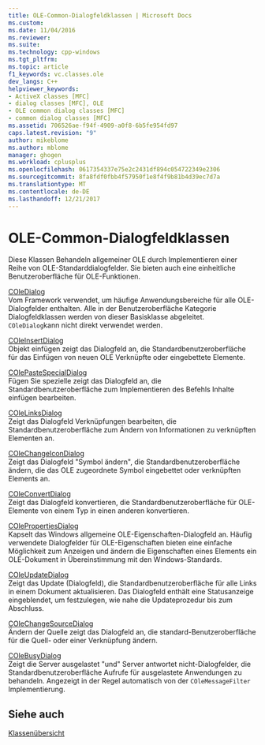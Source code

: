 ```yaml
---
title: OLE-Common-Dialogfeldklassen | Microsoft Docs
ms.custom: 
ms.date: 11/04/2016
ms.reviewer: 
ms.suite: 
ms.technology: cpp-windows
ms.tgt_pltfrm: 
ms.topic: article
f1_keywords: vc.classes.ole
dev_langs: C++
helpviewer_keywords:
- ActiveX classes [MFC]
- dialog classes [MFC], OLE
- OLE common dialog classes [MFC]
- common dialog classes [MFC]
ms.assetid: 706526ae-f94f-4909-a0f8-6b5fe954fd97
caps.latest.revision: "9"
author: mikeblome
ms.author: mblome
manager: ghogen
ms.workload: cplusplus
ms.openlocfilehash: 0617354337e75e2c2431df894c054722349e2306
ms.sourcegitcommit: 8fa8fdf0fbb4f57950f1e8f4f9b81b4d39ec7d7a
ms.translationtype: MT
ms.contentlocale: de-DE
ms.lasthandoff: 12/21/2017
---
```

# <a name="ole-common-dialog-classes"></a>OLE-Common-Dialogfeldklassen
Diese Klassen Behandeln allgemeiner OLE durch Implementieren einer Reihe von OLE-Standarddialogfelder. Sie bieten auch eine einheitliche Benutzeroberfläche für OLE-Funktionen.  
  
 [COleDialog](../mfc/reference/coledialog-class.md)  
 Vom Framework verwendet, um häufige Anwendungsbereiche für alle OLE-Dialogfelder enthalten. Alle in der Benutzeroberfläche Kategorie Dialogfeldklassen werden von dieser Basisklasse abgeleitet. `COleDialog`kann nicht direkt verwendet werden.  
  
 [COleInsertDialog](../mfc/reference/coleinsertdialog-class.md)  
 Objekt einfügen zeigt das Dialogfeld an, die Standardbenutzeroberfläche für das Einfügen von neuen OLE Verknüpfte oder eingebettete Elemente.  
  
 [COlePasteSpecialDialog](../mfc/reference/colepastespecialdialog-class.md)  
 Fügen Sie spezielle zeigt das Dialogfeld an, die Standardbenutzeroberfläche zum Implementieren des Befehls Inhalte einfügen bearbeiten.  
  
 [COleLinksDialog](../mfc/reference/colelinksdialog-class.md)  
 Zeigt das Dialogfeld Verknüpfungen bearbeiten, die Standardbenutzeroberfläche zum Ändern von Informationen zu verknüpften Elementen an.  
  
 [COleChangeIconDialog](../mfc/reference/colechangeicondialog-class.md)  
 Zeigt das Dialogfeld "Symbol ändern", die Standardbenutzeroberfläche ändern, die das OLE zugeordnete Symbol eingebettet oder verknüpften Elements an.  
  
 [COleConvertDialog](../mfc/reference/coleconvertdialog-class.md)  
 Zeigt das Dialogfeld konvertieren, die Standardbenutzeroberfläche für OLE-Elemente von einem Typ in einen anderen konvertieren.  
  
 [COlePropertiesDialog](../mfc/reference/colepropertiesdialog-class.md)  
 Kapselt das Windows allgemeine OLE-Eigenschaften-Dialogfeld an. Häufig verwendete Dialogfelder für OLE-Eigenschaften bieten eine einfache Möglichkeit zum Anzeigen und ändern die Eigenschaften eines Elements ein OLE-Dokument in Übereinstimmung mit den Windows-Standards.  
  
 [COleUpdateDialog](../mfc/reference/coleupdatedialog-class.md)  
 Zeigt das Update (Dialogfeld), die Standardbenutzeroberfläche für alle Links in einem Dokument aktualisieren. Das Dialogfeld enthält eine Statusanzeige eingeblendet, um festzulegen, wie nahe die Updateprozedur bis zum Abschluss.  
  
 [COleChangeSourceDialog](../mfc/reference/colechangesourcedialog-class.md)  
 Ändern der Quelle zeigt das Dialogfeld an, die standard-Benutzeroberfläche für die Quell- oder einer Verknüpfung ändern.  
  
 [COleBusyDialog](../mfc/reference/colebusydialog-class.md)  
 Zeigt die Server ausgelastet "und" Server antwortet nicht-Dialogfelder, die Standardbenutzeroberfläche Aufrufe für ausgelastete Anwendungen zu behandeln. Angezeigt in der Regel automatisch von der `COleMessageFilter` Implementierung.  
  
## <a name="see-also"></a>Siehe auch  
 [Klassenübersicht](../mfc/class-library-overview.md)

